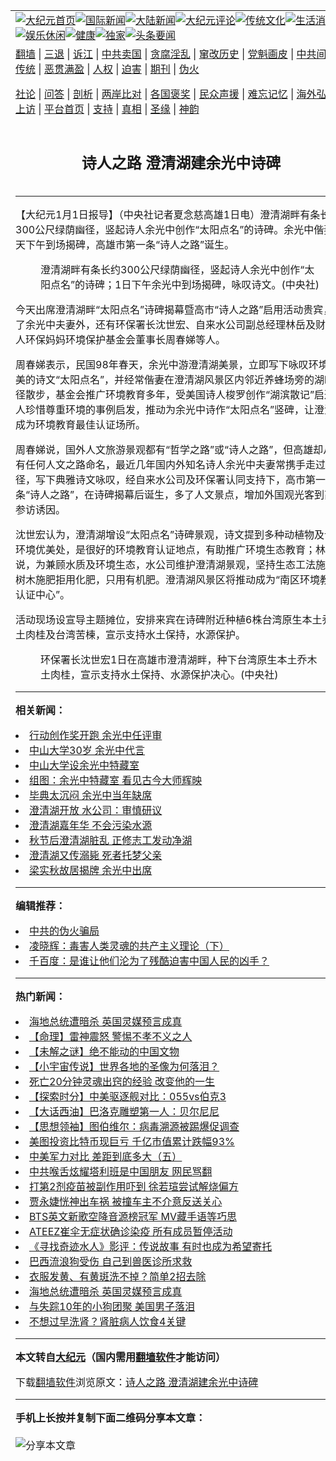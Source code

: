 <a name="1" id="1" target="_blank"></a><span id="1"></span>
<table align=center border="0"><tr><td colspan="2" VALIGN=TOP><a href="https://github.com/gnndfs368/djy/blob/master/gb/nf1351518.md#1"><img src="https://raw.githubusercontent.com/gnndfs368/www/master/t/djy/1.jpg" title="大纪元首页" alt="大纪元首页"></a><a href="https://github.com/gnndfs368/djy/blob/master/gb/n24hr.md#1"><img src="https://raw.githubusercontent.com/gnndfs368/www/master/t/djy/3.jpg" title="国际新闻" alt="国际新闻"></a><a href="https://github.com/gnndfs368/djy/blob/master/gb/nsc413.md#1"><img src="https://raw.githubusercontent.com/gnndfs368/www/master/t/djy/4.jpg" title="大陆新闻" alt="大陆新闻"></a><a href="https://github.com/gnndfs368/djy/blob/master/gb/news392.md#1"><img src="https://raw.githubusercontent.com/gnndfs368/www/master/t/djy/5.jpg" title="大纪元评论" alt="大纪元评论"></a><a href="https://github.com/gnndfs368/djy/blob/master/gb/news2007.md#1"><img src="https://raw.githubusercontent.com/gnndfs368/www/master/t/djy/6.jpg" title="传统文化" alt="传统文化"></a><a href="https://github.com/gnndfs368/djy/blob/master/gb/news2008.md#1"><img src="https://raw.githubusercontent.com/gnndfs368/www/master/t/djy/7.jpg" title="生活消费" alt="生活消费"></a><a href="https://github.com/gnndfs368/djy/blob/master/gb/ncyule.md#1"><img src="https://raw.githubusercontent.com/gnndfs368/www/master/t/djy/8.jpg" title="娱乐休闲" alt="娱乐休闲"></a><a href="https://github.com/gnndfs368/djy/blob/master/gb/nsc1002.md#1"><img src="https://raw.githubusercontent.com/gnndfs368/www/master/t/djy/9.jpg" title="健康" alt="健康"></a><a href="https://github.com/gnndfs368/djy/blob/master/gb/nf6092.md#1"><img src="https://raw.githubusercontent.com/gnndfs368/www/master/t/djy/10a.jpg" title="独家" alt="独家"></a><a href="https://github.com/gnndfs368/djy/blob/master/gb/nf4514.md#1"><img src="https://raw.githubusercontent.com/gnndfs368/www/master/t/djy/12a.jpg" title="头条要闻" alt="头条要闻"></a></td></tr>
<tr><td colspan="2" VALIGN=TOP><a target="_blank" href="https://github.com/gnndfs368/www/blob/master/README.md?zsrh#1">翻墙</a> | <a target="_blank" href="https://github.com/gnndfs368/djy/blob/master/gb/nf5657.md#1">三退</a> | <a target="_blank" href="https://github.com/gnndfs368/djy/blob/master/gb/nf6124.md#1">诉江</a> | <a target="_blank" href="https://github.com/gnndfs368/djy/blob/master/gb/nf1176117.md#1">中共卖国</a> | <a target="_blank" href="https://github.com/gnndfs368/djy/blob/master/gb/nf5773.md#1">贪腐淫乱</a> | <a target="_blank" href="https://github.com/gnndfs368/djy/blob/master/gb/nf1176115.md#1">窜改历史</a> | <a target="_blank" href="https://github.com/gnndfs368/djy/blob/master/gb/nf1176107.md#1">党魁画皮</a> | <a target="_blank" href="https://github.com/gnndfs368/djy/blob/master/gb/nf1320400.md#1">中共间谍</a> | <a target="_blank" href="https://github.com/gnndfs368/djy/blob/master/gb/nf1176114.md#1">破坏传统</a> | <a target="_blank" href="https://github.com/gnndfs368/ntdtv/blob/master/gb/prog447_1.md#1">恶贯满盈</a> | <a target="_blank" href="https://github.com/gnndfs368/djy/blob/master/gb/ncid278.md#1">人权</a> | <a target="_blank" href="https://github.com/gnndfs368/djy/blob/master/gb/nf1176111.md#1">迫害</a> | <a target="_blank" href="https://gitlab.com/szzdlab/mh-qikan/blob/master/README.md#1">期刊</a> | <a target="_blank" href="https://github.com/gnndfs368/djy/blob/master/gb/nf5562.md#1">伪火</a></p><p><a target="_blank" href="https://github.com/gnndfs368/djy/blob/master/gb/9p.md#1">社论</a> | <a target="_blank" href="https://github.com/gnndfs368/djy/blob/master/gb/nf4378.md#1">问答</a> | <a target="_blank" href="https://github.com/gnndfs368/djy/blob/master/gb/nf5792.md#1">剖析</a> | <a target="_blank" href="https://github.com/gnndfs368/djy/blob/master/gb/nf5735.md#1">两岸比对</a> | <a target="_blank" href="https://github.com/gnndfs368/djy/blob/master/gb/nf6119.md#1">各国褒奖</a> | <a target="_blank" href="https://github.com/gnndfs368/djy/blob/master/gb/nf6120.md#1">民众声援</a> | <a target="_blank" href="https://github.com/gnndfs368/djy/blob/master/gb/nf1188594.md#1">难忘记忆</a> | <a target="_blank" href="https://github.com/gnndfs368/djy/blob/master/gb/nf3180.md#1">海外弘传</a> | <a target="_blank" href="https://github.com/gnndfs368/djy/blob/master/gb/nf5410.md#1">万人上访</a> | <a target="_blank" href="https://github.com/gnndfs368/www/blob/master/README.md?zsrh#1">平台首页</a> | <a target="_blank" href="https://github.com/gnndfs368/djy/blob/master/gb/nf4386.md#1">支持</a> | <a target="_blank" href="https://github.com/gnndfs368/djy/blob/master/gb/nf4389.md#1">真相</a> | <a target="_blank" href="https://github.com/gnndfs368/djy/blob/master/gb/nf5790.md#1">圣缘</a> | <a target="_blank" href="https://github.com/gnndfs368/djy/blob/master/gb/nf4786.md#1">神韵</a></td></tr>
<tr><td VALIGN=TOP width="626"><h2 align=center>诗人之路  澄清湖建余光中诗碑</h2>

<h6></h6>
<hr>
<p>【大纪元1月1日报导】（中央社记者夏念慈高雄1日电）<ahref="https://github.com/gnndfs368/djy/blob/master/gb/tag/%E6%BE%84%E6%B8%85%E6%B9%96.md#1">澄清湖</a>畔有条长约300公尺绿荫幽径，竖起诗人<ahref="https://github.com/gnndfs368/djy/blob/master/gb/tag/%E4%BD%99%E5%85%89%E4%B8%AD.md#1">余光中</a>创作“太阳点名”的诗碑。余光中偕妻今天下午到场揭碑，高雄市第一条“诗人之路”诞生。</p>
<figure id="attachment_6095862" aria-describedby="caption-attachment-6095862" style="width: 450px" class="wp-caption aligncenter"><ahref=" https://i.epochtimes.com/assets/uploads/2012/01/1201010830401470.jpg" target="_blank" rel="noreferrer noopener"></a><figcaption id="caption-attachment-6095862" class="wp-caption-text"><ahref="https://github.com/gnndfs368/djy/blob/master/gb/tag/%E6%BE%84%E6%B8%85%E6%B9%96.md#1">澄清湖</a>畔有条长约300公尺绿荫幽径，竖起诗人<ahref="https://github.com/gnndfs368/djy/blob/master/gb/tag/%E4%BD%99%E5%85%89%E4%B8%AD.md#1">余光中</a>创作“太阳点名”的诗碑；1日下午余光中到场揭碑，咏叹诗文。(中央社)</figcaption></figure>
<p>今天出席澄清湖畔“太阳点名”诗碑揭幕暨高市“诗人之路”启用活动贵宾，除了余光中夫妻外，还有环保署长沈世宏、自来水公司副总经理林岳及财团法人环保妈妈环境保护基金会董事长周春娣等人。</p>
<p>周春娣表示，民国98年春天，余光中游澄清湖美景，立即写下咏叹环境之美的诗文“太阳点名”，并经常偕妻在澄清湖风景区内邻近养蜂场旁的湖畔幽径散步，基金会推广环境教育多年，受美国诗人梭罗创作“湖滨散记”启迪世人珍惜尊重环境的事例启发，推动为余光中诗作“太阳点名”竖碑，让澄清湖成为环境教育最佳认证场所。</p>
<p>周春娣说，国外人文旅游景观都有“哲学之路”或“诗人之路”，但高雄却从未有任何人文之路命名，最近几年国内外知名诗人余光中夫妻常携手走过此径，写下典雅诗文咏叹，经自来水公司及环保署认同支持下，高市第一条“诗人之路”，在诗碑揭幕后诞生，多了人文景点，增加外国观光客到高雄参访诱因。</p>
<p>沈世宏认为，澄清湖增设“太阳点名”诗碑景观，诗文提到多种动植物及认识环境优美处，是很好的环境教育认证地点，有助推广环境生态教育；林岳说，为兼顾水质及环境生态，水公司维护澄清湖景观，坚持生态工法施工；树木施肥拒用化肥，只用有机肥。澄清湖风景区将推动成为“南区环境教育认证中心”。</p>
<p>活动现场设宣导主题摊位，安排来宾在诗碑附近种植6株台湾原生本土乔木土肉桂及台湾苦楝，宣示支持水土保持，水源保护。</p>
<figure id="attachment_6095872" aria-describedby="caption-attachment-6095872" style="width: 450px" class="wp-caption aligncenter"><ahref=" https://i.epochtimes.com/assets/uploads/2012/01/1201010831501470.jpg" target="_blank" rel="noreferrer noopener"></a><figcaption id="caption-attachment-6095872" class="wp-caption-text">环保署长沈世宏1日在高雄市澄清湖畔，种下台湾原生本土乔木土肉桂，宣示支持水土保持、水源保护决心。(中央社)</figcaption></figure>

<hr>


<strong>相关新闻：</strong>
<li><a href="https://github.com/gnndfs368/djy/blob/master/gb/10/4/15/n2878460.md#1">行动创作奖开跑 余光中任评审</a></li>
<li><a href="https://github.com/gnndfs368/djy/blob/master/gb/10/11/3/n3073883.md#1">中山大学30岁  余光中代言</a></li>
<li><a href="https://github.com/gnndfs368/djy/blob/master/gb/11/3/23/n3206435.md#1">中山大学设余光中特藏室</a></li>
<li><a href="https://github.com/gnndfs368/djy/blob/master/gb/11/3/24/n3208054.md#1">组图：余光中特藏室 看见古今大师辉映</a></li>
<li><a href="https://github.com/gnndfs368/djy/blob/master/gb/11/6/12/n3283913.md#1">毕典太沉闷  余光中当年缺席</a></li>
<li><a href="https://github.com/gnndfs368/djy/blob/master/gb/11/7/23/n3323441.md#1">澄清湖开放  水公司：审慎研议</a></li>
<li><a href="https://github.com/gnndfs368/djy/blob/master/gb/11/8/17/n3346795.md#1">澄清湖嘉年华  不会污染水源</a></li>
<li><a href="https://github.com/gnndfs368/djy/blob/master/gb/11/9/14/n3372289.md#1">秋节后澄清湖脏乱 正修志工发动净湖</a></li>
<li><a href="https://github.com/gnndfs368/djy/blob/master/gb/11/9/14/n3372791.md#1">澄清湖又传溺毙 死者托梦父亲</a></li>
<li><a href="https://github.com/gnndfs368/djy/blob/master/gb/11/10/22/n3408504.md#1">梁实秋故居揭牌  余光中出席</a></li>
<hr>


<strong>编辑推荐：</strong>
<li><a href="https://github.com/gnndfs368/djy/blob/master/gb/16/1/21/n4622075.md?dfh#1" target="_blank">中共的伪火骗局</a></li><li><a href="https://github.com/tsiac2612/djy/blob/master/gb/18/7/18/n10571152.md#1" target="_blank">凌晓辉：毒害人类灵魂的共产主义理论（下）</a></li><li><a href="https://github.com/tsiac2612/djy/blob/master/gb/10/7/22/n2973029.md#1" target="_blank">千百度：是谁让他们沦为了残酷迫害中国人民的凶手？</a></li>
<hr>

<strong>热门新闻：</strong>
<li><a href="https://github.com/gnndfs368/djy/blob/master/gb/21/7/10/n13080166.md#1">海地总统遭暗杀 英国灵媒预言成真</a></li>
<li><a href="https://github.com/gnndfs368/djy/blob/master/gb/21/7/7/n13073679.md#1">【命理】雷神震怒 警惕不孝不义之人</a></li>
<li><a href="https://github.com/gnndfs368/djy/blob/master/gb/21/7/2/n13064296.md#1">【未解之谜】绝不能动的中国文物</a></li>
<li><a href="https://github.com/gnndfs368/djy/blob/master/gb/21/7/8/n13077302.md#1">【小宇宙传说】世界各地的圣像为何落泪？</a></li>
<li><a href="https://github.com/gnndfs368/djy/blob/master/gb/21/7/7/n13073533.md#1">死亡20分钟灵魂出窍的经验 改变他的一生</a></li>
<li><a href="https://github.com/gnndfs368/djy/blob/master/gb/21/7/10/n13081164.md#1">【探索时分】中美驱逐舰对比：055vs伯克3</a></li>
<li><a href="https://github.com/gnndfs368/djy/blob/master/gb/21/7/10/n13081121.md#1">【大话西油】巴洛克雕塑第一人：贝尔尼尼</a></li>
<li><a href="https://github.com/gnndfs368/djy/blob/master/gb/21/6/25/n13047746.md#1">【思想领袖】图伯维尔：病毒溯源被踢爆促调查</a></li>
<li><a href="https://github.com/gnndfs368/djy/blob/master/gb/21/7/10/n13081006.md#1">美图投资比特币现巨亏 千亿市值累计跌幅93%</a></li>
<li><a href="https://github.com/gnndfs368/djy/blob/master/gb/21/7/10/n13080052.md#1">中美军力对比 差距到底多大（五）</a></li>
<li><a href="https://github.com/gnndfs368/djy/blob/master/gb/21/7/10/n13080913.md#1">中共喉舌炫耀塔利班是中国朋友 网民骂翻</a></li>
<li><a href="https://github.com/gnndfs368/djy/blob/master/gb/21/7/9/n13079478.md#1">打第2剂疫苗被副作用吓到 徐若瑄尝试解烧偏方</a></li>
<li><a href="https://github.com/gnndfs368/djy/blob/master/gb/21/7/9/n13078244.md#1">贾永婕恍神出车祸 被撞车主不介意反送关心</a></li>
<li><a href="https://github.com/gnndfs368/djy/blob/master/gb/21/7/9/n13077862.md#1">BTS英文新歌空降音源榜冠军 MV藏手语等巧思</a></li>
<li><a href="https://github.com/gnndfs368/djy/blob/master/gb/21/7/9/n13079045.md#1">ATEEZ崔伞无症状确诊染疫 所有成员暂停活动</a></li>
<li><a href="https://github.com/gnndfs368/djy/blob/master/gb/21/7/10/n13079410.md#1">《寻找奇迹水人》影评：传说故事 有时也成为希望寄托</a></li>
<li><a href="https://github.com/gnndfs368/djy/blob/master/gb/21/7/9/n13078066.md#1">巴西流浪狗受伤 自己到兽医诊所求救</a></li>
<li><a href="https://github.com/gnndfs368/djy/blob/master/gb/21/7/9/n13077748.md#1">衣服发黄、有黄斑洗不掉？简单2招去除</a></li>
<li><a href="https://github.com/gnndfs368/djy/blob/master/gb/21/7/10/n13080166.md#1">海地总统遭暗杀 英国灵媒预言成真</a></li>
<li><a href="https://github.com/gnndfs368/djy/blob/master/gb/21/7/10/n13080345.md#1">与失踪10年的小狗团聚 美国男子落泪</a></li>
<li><a href="https://github.com/gnndfs368/djy/blob/master/gb/21/7/4/n13066557.md#1">不想过早洗肾？肾脏病人饮食4关键</a></li>
<hr>

<strong>本文转自<a href="https://www.epochtimes.com">大纪元</a>（国内需用<a href="https://github.com/gnndfs368/www/blob/master/README.md#8">翻墙软件</a>才能访问）</strong><p>下载<a href="https://github.com/gnndfs368/www/blob/master/README.md#8">翻墙软件</a>浏览原文：<a href="https://www.epochtimes.com/gb/12/1/1/n3473925.htm">诗人之路  澄清湖建余光中诗碑</a></p><hr>

<strong>手机上长按并复制下面二维码分享本文章：</strong><br><br><img src="https://chart.apis.google.com/chart?cht=qr&chs=240x240&choe=UTF-8&chld=M|2&chl=https://github.com/gnndfs368/djy/blob/master/gb/12/1/1/n3473925.md%231" title="分享本文章"></td><td VALIGN=TOP><a href="https://github.com/gnndfs368/djy/blob/master/gb/16/1/21/n4622075.md?dfh#1" target="_blank"><img src="https://raw.githubusercontent.com/gnndfs368/djy/master/gb/300/wei-f1.jpg" title="中共的伪火骗局"  alt="中共的伪火骗局"></a><br><a href="https://github.com/gnndfs368/www/blob/master/README.md?dfh#9" target="_blank"><img src="https://raw.githubusercontent.com/gnndfs368/djy/master/gb/300/yong-h.jpg" title="永恒的见证"  alt="永恒的见证"></a><br><a href="https://github.com/gnndfs368/djy/blob/master/gb/13/9/29/n3974789.md?dfh#1" target="_blank"><img src="https://raw.githubusercontent.com/gnndfs368/djy/master/gb/300/shang-lnz.jpg" title="善良女子被中共投男牢"  alt="善良女子被中共投男牢"></a><br><a href="https://github.com/gnndfs368/djy/blob/master/gb/16/3/16/n4663449.md?dfh#1" target="_blank"><img src="https://raw.githubusercontent.com/gnndfs368/djy/master/gb/300/huo-z3.jpg" title="警卫目击活摘器官"  alt="警卫目击活摘器官"></a><br><a href="https://github.com/gnndfs368/djy/blob/master/gb/16/8/7/n8177641.md?dfh#1" target="_blank"><img src="https://raw.githubusercontent.com/gnndfs368/djy/master/gb/300/huo-z4.jpg" title="证人描述活摘恐怖"  alt="证人描述活摘恐怖"></a><br><a href="https://github.com/gnndfs368/djy/blob/master/gb/10/4/19/n2881569.md?dfh#1" target="_blank"><img src="https://raw.githubusercontent.com/gnndfs368/djy/master/gb/300/huo-z1.jpg" title="揭开活摘器官黑幕"  alt="揭开活摘器官黑幕"></a><br><a href="https://github.com/gnndfs368/djy/blob/master/gb/10/11/7/n3077476.md?dfh#1" target="_blank"><img src="https://raw.githubusercontent.com/gnndfs368/djy/master/gb/300/ma-ks.jpg" title="马克思的成魔之路"  alt="马克思的成魔之路"></a><br><a href="https://github.com/gnndfs368/djy/blob/master/gb/14/6/9/n4173977.md?dfh#1" target="_blank"><img src="https://raw.githubusercontent.com/gnndfs368/djy/master/gb/300/chang-zs.jpg" title="藏字石 蕴天机"  alt="藏字石 蕴天机"></a><br><a href="https://github.com/gnndfs368/djy/blob/master/gb/18/5/10/n10381511.md?dfh#1" target="_blank"><img src="https://raw.githubusercontent.com/gnndfs368/djy/master/gb/300/st1.jpg" title="关注三亿人三退"  alt="关注三亿人三退"></a><br><a href="https://github.com/gnndfs368/djy/blob/master/gb/18/3/21/n10237682.md?dfh#1" target="_blank"><img src="https://raw.githubusercontent.com/gnndfs368/djy/master/gb/300/jie-t.jpg" title="解体中共复兴中华"  alt="解体中共复兴中华"></a><br><a href="https://github.com/gnndfs368/djy/blob/master/gb/9/2/9/n2422991.md?dfh#1" target="_blank"><img src="https://raw.githubusercontent.com/gnndfs368/djy/master/gb/300/gao-zs.jpg" title="中共迫害良心律师"  alt="中共迫害良心律师"></a><br><a href="https://github.com/gnndfs368/djy/blob/master/gb/18/12/9/n10900044.md?dfh#1" target="_blank"><img src="https://raw.githubusercontent.com/gnndfs368/djy/master/gb/300/sj1.jpg" title="三百多万人举报江泽民"  alt="三百多万人举报江泽民"></a><br><a href="https://github.com/gnndfs368/djy/blob/master/gb/18/8/28/n10672014.md?dfh#1" target="_blank"><img src="https://raw.githubusercontent.com/gnndfs368/djy/master/gb/300/sj2.jpg" title="这些官员为何起诉江泽民"  alt="这些官员为何起诉江泽民"></a><br><a href="https://github.com/gnndfs368/djy/blob/master/gb/8/12/18/n2367165.md?dfh#1" target="_blank"><img src="https://raw.githubusercontent.com/gnndfs368/djy/master/gb/300/liangan.jpg" title="海峡两岸的强烈对比"  alt="海峡两岸的强烈对比"></a><br><a href="https://github.com/gnndfs368/djy/blob/master/gb/15/12/10/n4593139.md?dfh#1" target="_blank"><img src="https://raw.githubusercontent.com/gnndfs368/djy/master/gb/300/jia-ndzl.jpg" title="加拿大总理的贺信"  alt="加拿大总理的贺信"></a><br><a href="https://github.com/gnndfs368/djy/blob/master/gb/11/6/17/n3289382.md?dfh#1" target="_blank"><img src="https://raw.githubusercontent.com/gnndfs368/djy/master/gb/300/xiao-wd.jpg" title="探寻真相兼听则明"  alt="探寻真相兼听则明"></a><br><a href="https://github.com/gnndfs368/djy/blob/master/gb/18/10/27/n10812623.md?dfh#1" target="_blank"><img src="https://raw.githubusercontent.com/gnndfs368/djy/master/gb/300/yindu.jpg" title="印度媒体报道东方"  alt="印度媒体报道东方"></a><br><a href="https://github.com/gnndfs368/djy/blob/master/gb/18/6/9/n10469652.md?dfh#1" target="_blank"><img src="https://raw.githubusercontent.com/gnndfs368/djy/master/gb/300/xie-j.jpg" title="不一样的海外校园"  alt="不一样的海外校园"></a><br><a href="https://github.com/gnndfs368/djy/blob/master/gb/7/4/5/n1669415.md?dfh#1" target="_blank"><img src="https://raw.githubusercontent.com/gnndfs368/djy/master/gb/300/li-up.jpg" title="从大师到徒弟的传奇"  alt="从大师到徒弟的传奇"></a><br><a href="https://github.com/gnndfs368/djy/blob/master/gb/17/5/26/n9191512.md?dfh#1" target="_blank"><img src="https://raw.githubusercontent.com/gnndfs368/djy/master/gb/300/zfl2.jpg" title="亿万人与东方一本奇书"  alt="亿万人与东方一本奇书"></a><br><a href="https://github.com/gnndfs368/djy/blob/master/gb/13/11/27/n4020290.md?dfh#1" target="_blank"><img src="https://raw.githubusercontent.com/gnndfs368/djy/master/gb/300/zhen-h.jpg" title="大陆见不到的震撼场面"  alt="大陆见不到的震撼场面"></a><br><a href="https://github.com/gnndfs368/djy/blob/master/gb/15/7/17/n4482910.md?dfh#1" target="_blank"><img src="https://raw.githubusercontent.com/gnndfs368/djy/master/gb/300/dalu-sk.jpg" title="人心向善 大陆当初盛况"  alt="人心向善 大陆当初盛况"></a><br><a href="https://github.com/gnndfs368/djy/blob/master/gb/19/1/5/n10955468.md?dfh#1" target="_blank"><img src="https://raw.githubusercontent.com/gnndfs368/djy/master/gb/300/zfl1.jpg" title="追寻真理 这书讲什么"  alt="追寻真理 这书讲什么"></a><br><a href="https://github.com/gnndfs368/www/blob/master/README.md?dfh#1" target="_blank"><img src="https://raw.githubusercontent.com/gnndfs368/djy/master/gb/300/fq1.jpg" title="下载免费翻墙软件"  alt="下载免费翻墙软件"></a><br></td></tr></table>
